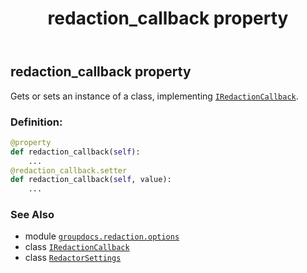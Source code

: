 ﻿---
title: redaction_callback property
second_title: GroupDocs.Redaction for Python via .NET API References
description: 
type: docs
weight: 50
url: /python-net/groupdocs.redaction.options/redactorsettings/redaction_callback/
is_root: false
---

## redaction_callback property


Gets or sets an instance of a class, implementing [`IRedactionCallback`](/redaction/python-net/groupdocs.redaction.redactions/iredactioncallback).
### Definition:
```python
@property
def redaction_callback(self):
    ...
@redaction_callback.setter
def redaction_callback(self, value):
    ...
```

### See Also
* module [`groupdocs.redaction.options`](../../)
* class [`IRedactionCallback`](/redaction/python-net/groupdocs.redaction.redactions/iredactioncallback)
* class [`RedactorSettings`](/redaction/python-net/groupdocs.redaction.options/redactorsettings)
